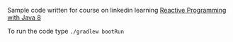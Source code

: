 
Sample code written for course on linkedin learning [Reactive Programming with Java 8](https://www.linkedin.com/learning/reactive-programming-with-java-8/)

To run the code type ```./gradlew bootRun```